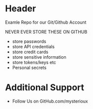 # Header
Examle Repo for our Git/Github Account


NEVER EVER STORE THESE ON GITHUB

- store passwords
- store API credentials
- store credit cards
- store sensitive information
- store tokens/keys etc
- Personal secrets

# Additional Support
- Follow Us on GitHub.com/mysterioux

